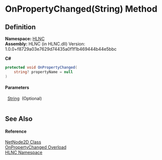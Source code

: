 # OnPropertyChanged(String) Method




## Definition
**Namespace:** <a href="N_HLNC">HLNC</a>  
**Assembly:** HLNC (in HLNC.dll) Version: 1.0.0+f8729a03e7629d74435a0f1f1b469444b44e5bbc

**C#**
``` C#
protected void OnPropertyChanged(
	string? propertyName = null
)
```



#### Parameters
<dl><dt>  <a href="https://learn.microsoft.com/dotnet/api/system.string" target="_blank" rel="noopener noreferrer">String</a>  (Optional)</dt><dd> </dd></dl>

## See Also


#### Reference
<a href="T_HLNC_NetNode2D">NetNode2D Class</a>  
<a href="Overload_HLNC_NetNode2D_OnPropertyChanged">OnPropertyChanged Overload</a>  
<a href="N_HLNC">HLNC Namespace</a>  
